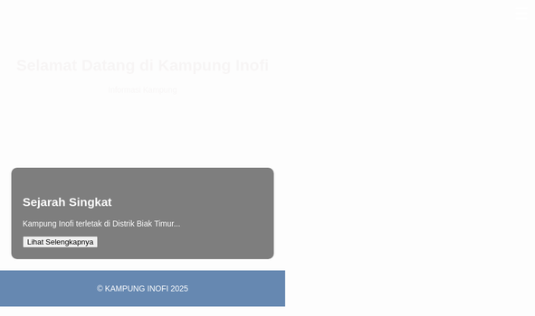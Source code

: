 
<html lang="id">
<head>
  <meta charset="UTF-8">
  <meta name="viewport" content="width=device-width, initial-scale=1.0">
  <title>KAMPUNG INOFI</title>
  <style>
    @keyframes waveIn {
      0% {
        opacity: 0;
        transform: translateY(30px);
        clip-path: polygon(0 100%, 10% 90%, 20% 100%, 30% 90%, 40% 100%, 50% 90%, 60% 100%, 70% 90%, 80% 100%, 90% 90%, 100% 100%);
      }
      100% {
        opacity: 1;
        transform: translateY(0);
        clip-path: polygon(0 0, 100% 0, 100% 100%, 0% 100%);
      }
    }

    .wave-in { animation: waveIn 1s ease forwards; }

    body {
      font-family: Arial, sans-serif;
      margin: 0;
      padding: 0;
      background-image: url('https://images.unsplash.com/photo-1507525428034-b723cf961d3e');
      background-size: cover;
      background-position: center;
      background-attachment: fixed;
      color: white;
      overflow-x: hidden;
    }

    header {
      background-image: url('https://images.unsplash.com/photo-1501785888041-af3ef285b470');
      background-size: cover;
      background-position: center;
      padding: 60px 20px;
      text-align: center;
      color: #f7f5f5;
      position: relative;
    }

    header::before {
      content: "";
      position: absolute;
      top: 0; left: 0;
      width: 100%;
      height: 100%;
      background-color: rgba(0, 0, 0, 0.5);
      z-index: 1;
    }

    header h1, header p { position: relative; z-index: 2; }

    .menu-button {
      position: absolute;
      top: 20px;
      right: 20px;
      z-index: 3;
      font-size: 28px;
      background: none;
      border: none;
      color: white;
      cursor: pointer;
    }

    .side-menu {
      height: 100%;
      width: 0;
      position: fixed;
      top: 0; right: 0;
      background-color: rgba(77, 225, 255, 0.95);
      overflow-x: hidden;
      transition: 0.3s;
      padding-top: 60px;
      z-index: 10;
    }

    .side-menu a {
      display: block;
      padding: 14px 24px;
      text-decoration: none;
      color: white;
      font-size: 18px;
    }

    .side-menu a:hover { background-color: #69d2fecc; }

    .close-btn {
      position: absolute;
      top: 20px;
      right: 20px;
      font-size: 30px;
      cursor: pointer;
      color: white;
    }

    .slide-section {
      display: none;
      background-color: rgba(0, 0, 0, 0.5);
      margin: 20px;
      padding: 20px;
      border-radius: 10px;
    }

    .slide-section.active { display: block; }

    footer {
      background-color: #426c9fcc;
      color: white;
      text-align: center;
      padding: 10px;
    }

    /* Struktur organisasi */
    .org-chart {
      display: flex;
      flex-direction: column;
      align-items: center;
      gap: 10px;
      margin-top: 20px;
      color: white;
    }

    .org-box {
      background-color: rgba(66, 108, 159, 0.85);
      padding: 10px 15px;
      border-radius: 10px;
      min-width: 160px;
      text-align: center;
      font-weight: bold;
      box-shadow: 2px 2px 5px rgba(0,0,0,0.3);
    }

    .org-line { width: 2px; height: 20px; background-color: white; }

    .org-group {
      display: flex;
      justify-content: center;
      gap: 15px;
      flex-wrap: wrap;
    }

    .org-subgroup {
      display: flex;
      justify-content: center;
      flex-wrap: wrap;
      gap: 10px;
      margin-top: 10px;
    }

    table {
  width: 100%;
  border-collapse: collapse;
  background-color: rgba(255, 255, 255, 0.9); /* supaya teks hitam lebih jelas */
  color: black; /* semua teks tabel jadi hitam */
}

table th, table td {
  color: black; /* pastikan semua cell teks hitam */
  border: 1px solid #ccc;
  padding: 8px;
}

table thead tr {
  background-color: #2f5b8a; /* header biru */
  color: white; /* teks header tetap putih agar kontras */
}

  </style>
</head>

<body>

<!-- Tombol menu -->
<button class="menu-button" onclick="openMenu()">☰</button>

<!-- Side menu -->
<div id="sideMenu" class="side-menu">
  <span class="close-btn" onclick="closeMenu()">&times;</span>
  <a href="#" onclick="showSection('sejarah-singkat')">Sejarah Singkat</a>
  <a href="#" onclick="showSection('struktur-pemerintahan')">Struktur Pemerintahan</a>
  <a href="#" onclick="showSection('lokasi dan wilayah')">Lokasi dan wilayah</a>
  <a href="#" onclick="showSection('objek')">Objek Wisata</a>
  <a href="#" onclick="showSection('profil-data-kampung')">Profil Data Kampung</a>
</div>

<header>
  <h1>Selamat Datang di Kampung Inofi</h1>
  <p>Informasi  Kampung</p>
</header>

<section id="sejarah-singkat" class="slide-section active">
  <h2>Sejarah Singkat</h2>
  <p>Kampung Inofi terletak di Distrik Biak Timur...</p>
  <button onclick="toggleSlide('profil-lanjutan')">Lihat Selengkapnya</button>
  <div id="profil-lanjutan" style="display: none; margin-top: 15px;" class="wave-in">
    <h3>Sejarah Singkat Terbentuknya Kampung Inofi</h3>
    <p style="text-align: justify;">
      Kampung Inof sebelum terbentuk menjadi kampung definitif, mulanya adalah Dusun II dari Kampung Bindusi. Jadi, Inof pada awalnya adalah bagian dari Kampung Bindusi di Distrik Biak Timur, Kabupaten Biak Numfor. Pada tahun 1990 sampai 2011, jumlah penduduk Kampung Bindusi meningkat signifikan, namun pembangunan tidak dirasakan secara merata, terutama di Dusun II (Inof).
    </p>
    <p style="text-align: justify;">
      Dengan dasar tersebut, Saudara <strong>Edmon Dimara, S.Sos</strong> menggagas pemekaran kampung dan mengajak masyarakat untuk mengusulkan pemekaran kampung kepada pemerintah daerah. Masyarakat merespons positif, dan Edmon membentuk <strong>Tim Kecil</strong> bernama <em>Tim Sembilan</em> untuk mengurus pemekaran.
    </p>

    <h4 style="margin-top: 15px;">Anggota Tim Sembilan:</h4>
    <table style="black:100%; border-collapse: collapse; color: #211e1e;">
      <thead>
        <tr style="background-color: #426c9f;">
          <th style="padding: 8px; border: 1px solid #ccc;">No</th>
          <th style="padding: 8px; border: 1px solid #ccc;">Nama</th>
          <th style="padding: 8px; border: 1px solid #ccc;">Jabatan</th>
          <th style="padding: 8px; border: 1px solid #ccc;">Perwakilan</th>
        </tr>
      </thead>
      <tbody>
        <tr><td>1</td><td>Edmon Dimara, S.Sos</td><td>Ketua</td><td>-</td></tr>
        <tr><td>2</td><td>Lamek N. Inggamer</td><td>Sekretaris</td><td>-</td></tr>
        <tr><td>3</td><td>Dominggus Inggamer</td><td>Anggota</td><td>Marga Inggamer</td></tr>
        <tr><td>4</td><td>Yohanis Ronsumbre</td><td>Anggota</td><td>Marga Ronsumbre</td></tr>
        <tr><td>5</td><td>Albertus Manggombo</td><td>Anggota</td><td>Marga Manggombo</td></tr>
        <tr><td>6</td><td>Lodwik Dimara</td><td>Anggota</td><td>Marga Dimara</td></tr>
        <tr><td>7</td><td>Dance Dimara</td><td>Anggota</td><td>Tokoh Masyarakat</td></tr>
        <tr><td>8</td><td>Marthen L.S. Parorrongan</td><td>Anggota</td><td>Tokoh Agama</td></tr>
        <tr><td>9</td><td>Elisabeth Obabur</td><td>Anggota</td><td>Tokoh Perempuan</td></tr>
      </tbody>
    </table>

    <p style="text-align: justify; margin-top: 15px;">
      Tim ini mulai menyiapkan administrasi penting untuk mengusulkan pemekaran. Tahun 1997 mereka mengirim surat ke Kepala Kampung Bindusi, Bapak Matheus Kurni (alm), yang merespons positif. Kepala Kampung ikut membantu proses surat menyurat kepada pemerintah Biak Numfor.
    </p>

    <p style="text-align: justify;">
      Hasilnya, pada akhir 1998, DPRD Biak Numfor menetapkan Inof sebagai <strong>Kampung Pilot Proyek</strong>. Pada September 1999, Kepala Distrik Biak Timur <strong>Agus Filma, S.Sos</strong> meresmikan Inof sebagai kampung persiapan dan menunjuk <strong>Paulus Dimara, S.IP</strong> sebagai pelaksana tugas administratif.
    </p>

    <p style="text-align: justify;">
      Tahun 2012, Bupati Biak Numfor <strong>Yusuf Maryen</strong> menetapkan 60 kampung pemekaran termasuk Inof, dan menunjuk pejabat serta kaur pemerintahan untuk pelayanan masyarakat. Tahun 2014 kampung ini masuk dalam agenda pemilihan kepala kampung definitif, dan pada Maret 2015, <strong>Michael Ronsumbre</strong> terpilih menjadi kepala kampung pertama.
    </p>

    <p style="text-align: justify;">
      Nama awal kampung ini adalah “<strong>Inof</strong>”, namun pada surat resmi Kementerian Dalam Negeri tahun 2018, mengalami perubahan menjadi “<strong>Inofi</strong>” dengan penambahan huruf “i”.
    </p>

    <p style="text-align: center; font-style: italic; font-size: 14px; color: hsl(0, 9%, 2%); margin-top: 20px;">
      Sumber: Lamek N. Inggamer – Sekretaris Tim IX<br>
    </p>
  </div>
</section>

<section id="struktur-pemerintahan" class="slide-section">
  <h2>Struktur Pemerintahan</h2>
  <ul>
    <li>Pj Kepala Kampung:Markus yarangga S.IP </li>
    <li>Sekretaris: Lamek N. Inggamer</li>
  </ul>
  <button onclick="toggleSlide('struktur-lanjutan')">Lihat Selengkapnya</button>

  <div id="struktur-lanjutan" style="display: none; margin-top: 15px;" class="wave-in">
    <h3 style="text-align:center;">Struktur Pemerintahan Kampung Inofi</h3>

    <div class="org-chart">
      <!-- Kepala Distrik -->
      <div class="org-box">Kepala Distrik</div>
      <div class="org-line"></div>

      <!-- Kepala Kampung dan Bamuskam sejajar -->
      <div style="display: flex; flex-direction: column; align-items: center;">
        <!-- Garis vertikal dari Kepala Distrik -->
        <div class="org-line"></div>
        <!-- Kotak sejajar + garis horizontal -->
        <div style="display: flex; align-items: center; justify-content: center;">
          <div class="org-box">Bamuskam</div>
          <div style="width: 40px; height: 2px; background-color: white;"></div>
          <div class="org-box">Kepala kampung</div>
        </div>
      </div>

      <!-- Garis ke Sekretaris -->
      <div class="org-line"></div>
      <div class="org-box">Sekretaris</div>
      <div class="org-line"></div>

      <!-- Garis ke Kaur -->
      <div class="org-line"></div>
      <div style="display: flex; flex-direction: column; align-items: center;">
        <div class="org-line"></div>
        <div style="display: flex; align-items: center; justify-content: center; flex-wrap: wrap; gap: 15px;">
          <div class="org-box">Kaur. Kesra</div>
          <div class="org-box">Kaur. Administrasi</div>
          <div class="org-box">Kaur. Keuangan</div>
          <div class="org-box">Kaur. Umum</div>
          <div class="org-box">Kaur. Pembangunan</div>
          <div class="org-box">Kaur. Pemerintah</div>
        </div>
      </div>

      <!-- Garis ke RW -->
      <div class="org-line"></div>
      <div style="display: flex; flex-direction: column; align-items: center;">
        <div class="org-line"></div>
        <div style="display: flex; align-items: center; justify-content: center; gap: 15px;">
          <div class="org-box">Ketua RW 01</div>
          <div class="org-box">Ketua RW 02</div>
        </div>
      </div>

      <!-- Garis ke RT -->
      <div class="org-line"></div>
      <div style="display: flex; flex-direction: column; align-items: center;">
        <div class="org-line"></div>
        <div style="display: flex; align-items: center; justify-content: center; gap: 10px; flex-wrap: wrap;">
          <div class="org-box">Ketua RT 01</div>
          <div class="org-box">Ketua RT 02</div>
          <div class="org-box">Ketua RT 03</div>
          <div class="org-box">Ketua RT 04</div>
        </div>
      </div>

    </div>

    <p style="font-style: italic; font-size: 14px; color: #ccc; text-align: center; margin-top: 15px;">
      *Struktur ini berdasarkan dokumen resmi Pemerintahan Kampung Inofi.
    </p>
  </div>
</section>

<section id="lokasi dan wilayah" class="slide-section">
  <h2>Lokasi dan Wilayah</h2>
  <p>Kampung Inofi terletak di distrik biak timur kabupaten biak numfor, dibagian timur berbatasan dengan kampung soryar,
     di bagian barat berbatasan dengan kampung bindusi, di bagian utara berbatasan dengan laut dan sebelah selatan berbatasan dengan kampung insumarires.
</p>

  <div class="lokasi-wilayah-container">
    <!-- Peta Batas Wilayah -->
    <div class="lokasi-wilayah">
      <img src="peta_batas_wilayah.jpg" alt="Batas Kampung Inofi" class="wave-in">
      <p>Ikon batas wilayah Kampung Inofi.</p>
    </div>

    <!-- Peta Administrasi -->
    <div class="lokasi-wilayah">
      <img src="peta_administrasi.jpg" alt="Peta Administrasi Kampung Inofi" class="wave-in">
      <p>Peta Administrasi Kampung Inofi (Distrik Biak Timur).</p>
    </div>
  </div>
</section>

<style>
  .lokasi-wilayah-container {
    display: flex;
    gap: 20px;
    justify-content: center;
    flex-wrap: wrap; /* biar rapi di layar kecil */
  }
  .lokasi-wilayah {
    flex: 1 1 400px;
    text-align: center;
    background-color: rgba(0,0,0,0.4);
    padding: 15px;
    border-radius: 10px;
  }
  .lokasi-wilayah img {
    max-width: 100%;
    border-radius: 10px;
    box-shadow: 0 2px 6px rgba(0,0,0,0.5);
    display: block;
    margin: 0 auto 10px;
  }
</style>
<section id="objek" class="slide-section">
  <h2>Objek Wisata</h2>
  <ul class="objek-wisata">
    <li>
      <figure style="margin:0;">
        <img src="segara_indah.webp" alt="Pantai" style="width: 4in; height: 4in; border-radius: 10px;">
        <figcaption style="color: white; margin-top: 8px;">Pemandangan pantai Segara Indah</figcaption>
      </figure>
    </li>
    <li>
      <figure style="margin:0;">
        <img src="tugu_karang.jpg" alt="Tugu Terumbu Karang" style="width: 4in; height: 4in; border-radius: 10px;">
        <figcaption style="color: rgb(255, 255, 255); margin-top: 8px;">TUGU TERUMBU KARANG</figcaption>
      </figure>
    </li>
  </ul>
</section>

<style>
  .objek-wisata {
    list-style: none;
    display: flex;
    gap: 20px; /* jarak antar gambar */
    flex-wrap: wrap; /* supaya tetap rapi di layar kecil */
    padding: 0;
    justify-content: center; /* posisi rata tengah */
  }

  .objek-wisata li {
    background-color: rgba(0,0,0,0.4);
    padding: 10px;
    border-radius: 10px;
    text-align: center;
    flex: 1 1 300px; /* agar responsif */
    max-width: 420px; /* batasi ukuran maksimal */
  }

  .objek-wisata img {
    width: 100%;
    height: auto;
    border-radius: 10px;
  }
</style>



<section id="profil-data-kampung" class="slide-section">

  <h2>Profil Data Kampung Inofi</h2>
  <table style="width:100%; border-collapse: collapse; background-color: rgba(66, 108, 159, 0.8); color: hsl(0, 3%, 6%);">
    <thead>
      <tr style="background-color: #2f5b8a;">
        <th style="padding: 8px; border: 1px solid #ccc;">No</th>
        <th style="padding: 8px; border: 1px solid #ccc;">Data</th>
        <th style="padding: 8px; border: 1px solid #ccc;">Keterangan</th>
      </tr>
    </thead>
    <tbody>
      <tr>
        <td style="padding: 8px; border: 1px solid #ccc;">1</td>
        <td style="padding: 8px; border: 1px solid #ccc;">Nama Kampung</td>
        <td style="padding: 8px; border: 1px solid #ccc;">Inofi</td>
      </tr>
      <tr>
        <td style="padding: 8px; border: 1px solid #ccc;">2</td>
        <td style="padding: 8px; border: 1px solid #ccc;">Distrik</td>
        <td style="padding: 8px; border: 1px solid #ccc;">Biak Timur</td>
      </tr>
      <tr>
        <td style="padding: 8px; border: 1px solid #ccc;">3</td>
        <td style="padding: 8px; border: 1px solid #ccc;">Kabupaten</td>
        <td style="padding: 8px; border: 1px solid #ccc;">Biak Numfor</td>
      </tr>
      <tr>
        <td style="padding: 8px; border: 1px solid #ccc;">4</td>
        <td style="padding: 8px; border: 1px solid #ccc;">Provinsi</td>
        <td style="padding: 8px; border: 1px solid #ccc;">Papua</td>
      </tr>
      <tr>
        <td style="padding: 8px; border: 1px solid #ccc;">5</td>
        <td style="padding: 8px; border: 1px solid #ccc;">Jumlah Penduduk</td>
        <td style="padding: 8px; border: 1px solid #ccc;">± 243</td>
      </tr>
      <tr>
        <td style="padding: 8px; border: 1px solid #ccc;">6</td>
        <td style="padding: 8px; border: 1px solid #ccc;">Luas Wilayah</td>
        <td style="padding: 8px; border: 1px solid #ccc;">± 1.125.000 km²</td>
      </tr>
      <tr>
        <td style="padding: 8px; border: 1px solid #ccc;">7</td>
        <td style="padding: 8px; border: 1px solid #ccc;">Mata Pencaharian</td>
        <td style="padding: 8px; border: 1px solid #ccc;">Nelayan, Petani, Pedagang</td>
      </tr>
    </tbody>
  </table>

  <p style="text-align:center; font-style: italic; color: #ccc; margin-top: 10px;">
    *Data ini bersifat sementara dan dapat berubah sesuai perkembangan kampung.
  </p>
</section>

<footer>
  <p>&copy; KAMPUNG INOFI 2025</p>
</footer>

<script>
  function toggleSlide(id) {
    var slide = document.getElementById(id);
    if (!slide) return;
    if (slide.style.display === "none") {
      slide.style.display = "block";
      slide.classList.remove("wave-in");
      void slide.offsetWidth;
      slide.classList.add("wave-in");
    } else {
      slide.style.display = "none";
    }
  }

  function openMenu() { document.getElementById("sideMenu").style.width = "250px"; }
  function closeMenu() { document.getElementById("sideMenu").style.width = "0"; }

  function showSection(id) {
    var sections = document.querySelectorAll('.slide-section');
    sections.forEach(function(sec) { sec.classList.remove('active'); });

    var activeSection = document.getElementById(id);
    if (activeSection) {
      activeSection.classList.add('active');
      activeSection.classList.remove("wave-in");
      void activeSection.offsetWidth;
      activeSection.classList.add("wave-in");
    }
    closeMenu();
  }
</script>

</body>
</html>
